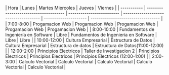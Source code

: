 | Hora        | Lunes                                 | Martes                  Miercoles                             | Jueves                | Viernes                            |
| ----------- | ------------------------------------- | ------------------------- | ------------------------------------- | --------------------- | ---------------------------------- |
| 7:00-8:00   | Progamacion Web                       | Progamacion Web           | Progamacion Web                       | Progamacion Web       | Progamacion Web                    |
| 8:00-10:00  | Fundamentos de Ingeniería en Software | Libre                     | Fundamentos de Ingeniería en Software | Libre                 | Libre                              |
| 10:00-12:00 | Cultura Empresarial                   | Estructura de Datos       | Cultura Empresarial                   | Estructura de datos   | Estructura de Datos(11:00-12:00)   |
| 12:00-2:00  | Principios Electricos                 | Taller de Investigacion 2 | Principios Electricos                 | Principios Electricos | Principios Electricos (12:00-1:00) |
| 2:00-3:00   | Calculo Vectorial                     | Calculo Vectorial         | Calculo Vectorial                     | Calculo Vectorial     | Calculo Vectorial                  |

